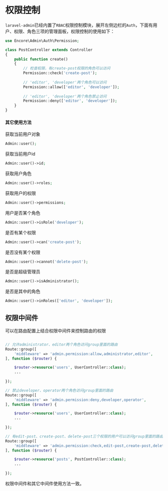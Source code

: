 # 权限控制

`laravel-admin`已经内置了`RBAC`权限控制模块，展开左侧边栏的`Auth`，下面有用户、权限、角色三项的管理面板，权限控制的使用如下：
```php
use Encore\Admin\Auth\Permission;

class PostController extends Controller
{
    public function create()
    {
        // 检查权限，有create-post权限的角色可以访问
        Permission::check('create-post');
        
        // 'editor', 'developer'两个角色可以访问
        Permission::allow(['editor', 'developer']);
        
        // 'editor', 'developer'两个角色禁止访问
        Permission::deny(['editor', 'developer']);
    }
}
```

#### 其它使用方法

获取当前用户对象
```php
Admin::user();
```

获取当前用户id
```php
Admin::user()->id;
```

获取用户角色
```php
Admin::user()->roles;
```

获取用户的权限
```php
Admin::user()->permissions;
```

用户是否某个角色
```php
Admin::user()->isRole('developer');
```

是否有某个权限
```php
Admin::user()->can('create-post');
```

是否没有某个权限
```php
Admin::user()->cannot('delete-post');
```

是否是超级管理员
```php
Admin::user()->isAdministrator();
```

是否是其中的角色
```php
Admin::user()->inRoles(['editor', 'developer']);
```

## 权限中间件

可以在路由配置上结合权限中间件来控制路由的权限

```php

// 允许administrator、editor两个角色访问group里面的路由
Route::group([
    'middleware' => 'admin.permission:allow,administrator,editor',
], function ($router) {

    $router->resource('users', UserController::class);
    ...
    
});

// 禁止developer、operator两个角色访问group里面的路由
Route::group([
    'middleware' => 'admin.permission:deny,developer,operator',
], function ($router) {

    $router->resource('users', UserController::class);
    ...
    
});

// 有edit-post、create-post、delete-post三个权限的用户可以访问group里面的路由
Route::group([
    'middleware' => 'admin.permission:check,edit-post,create-post,delete-post',
], function ($router) {

    $router->resource('posts', PostController::class);
    ...
    
});
```

权限中间件和其它中间件使用方法一致。
